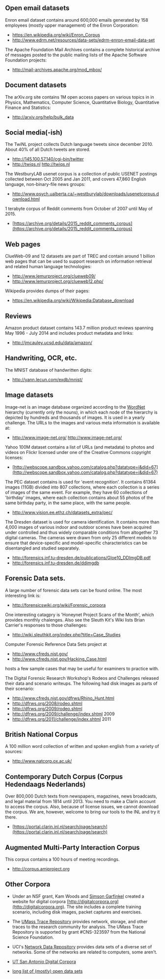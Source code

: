 
Open email datasets
-------------------

Enron email dataset contains around 600,000 emails generated by 158 employees (mostly upper management) of the Enron Corporation:

* https://en.wikipedia.org/wiki/Enron_Corpus 
* http://www.edrm.net/resources/data-sets/edrm-enron-email-data-set

The Apache Foundation Mail Archives contains a complete historical archive of messages posted to the public mailing lists of the Apache Software Foundation projects:

* http://mail-archives.apache.org/mod_mbox/


Document datasets
-----------------

The arXiv.org site contains 1M open access papers on various topics in in Physics, Mathematics, Computer Science, Quantitative Biology, Quantitative Finance and Statistics:

* http://arxiv.org/help/bulk_data


Social media(-ish)
------------------

The TwiNL project collects Dutch language tweets since december 2010. About 40% of all Dutch tweets are stored. 

* http://145.100.57.140/cgi-bin/twitter 
* http://twiqs.nl http://twiqs.nl

The WestburyLAB usenet corpus is a collection of public USENET postings collected between Oct 2005 and Jan 2011, and covers 47,860 English language, non-binary-file news groups:

* http://www.psych.ualberta.ca/~westburylab/downloads/usenetcorpus.download.html

1 terabyte corpus of Reddit comments from October of 2007 until May of 2015.

* [https://archive.org/details/2015_reddit_comments_corpus](https://archive.org/details/2015_reddit_comments_corpus)

Web pages
---------

ClueWeb-09 and 12 datasets are part of TREC and contain around 1 billion web pages that can be used to support research on information retrieval and related human language technologies:

* http://www.lemurproject.org/clueweb09/ 
* http://www.lemurproject.org/clueweb12.php/

Wikipedia provides dumps of their pages:

* https://en.wikipedia.org/wiki/Wikipedia:Database_download 

Reviews
-------

Amazon product dataset contains 143.7 million product reviews spanning May 1996 - July 2014 and includes product metadata and links: 

* http://jmcauley.ucsd.edu/data/amazon/


Handwriting, OCR, etc.
----------------------

The MNIST database of handwritten digits:

* http://yann.lecun.com/exdb/mnist/ 


Image datasets
--------------

Image-net is an image database organized according to the [WordNet](http://wordnet.princeton.edu/) hierarchy (currently only the nouns), in which each node of the hierarchy is depicted by hundreds and thousands of images. It is used in a yearly challenge. The URLs to the images and various meta information is available at: 

* http://www.image-net.org/ http://www.image-net.org/

Yahoo 100M dataset contains a list of URLs (and metadata) to photos and videos on Flickr licensed under one of the Creative Commons copyright licenses:

* [http://webscope.sandbox.yahoo.com/catalog.php?datatype=i&did=67](http://webscope.sandbox.yahoo.com/catalog.php?datatype=i&did=67)

The PEC dataset contains is used for 'event recognition'. It contains 61364 images (11GB) divided into 807 collections, where each collection is a series of images of the same event. For example, they have 60 collections of 
'birthday' images, where each collection contains about 55 photos of the same birthday party, in the same place, with the same people.

* http://www.vision.ee.ethz.ch/datasets_extra/pec/

The Dresden dataset is used for camera identification. It contains more than 4,000 images of various indoor and outdoor scenes have been acquired under controlled and thus widely comparable conditions from altogether 73 digital 
cameras. The cameras were drawn from only 25 different models to ensure that device-specific and model-specific characteristics can be disentangled and studied separately.

* http://forensics.inf.tu-dresden.de/publications/Gloe10_DDImgDB.pdf
* http://forensics.inf.tu-dresden.de/ddimgdb


Forensic Data sets.
-------------------

A large number of forensic data sets can be found online. The most interesting link is:

* http://forensicswiki.org/wiki/Forensic_corpora

One interesting catagpry is 'Honeynet Project Scans of the Month', which provides monthly chalenges. Also see the Sleuth Kit's Wiki lists Brian Carrier's responses to those challenges:

* http://wiki.sleuthkit.org/index.php?title=Case_Studies

Computer Forensic Reference Data Sets project at

* http://www.cfreds.nist.gov/
* http://www.cfreds.nist.gov/Hacking_Case.html 

hosts a few sample cases that may be useful for examiners to practice with.

The Digital Forensic Research Workshop's Rodeos and Challenges released their data and scenario writeups. The following had disk images as parts of their scenario:

* http://www.cfreds.nist.gov/dfrws/Rhino_Hunt.html
* http://dfrws.org/2008/rodeo.shtml
* http://dfrws.org/2009/rodeo.shtml
* http://dfrws.org/2009/challenge/index.shtml 2009
* http://dfrws.org/2011/challenge/index.shtml 2011


British National Corpus
-----------------------

A 100 million word collection of written and spoken english from a variety of sources:

* http://www.natcorp.ox.ac.uk/

Contemporary Dutch Corpus (Corpus Hedendaags Nederlands)
--------------------------------------------------------

Over 800,000 Dutch texts from newspapers, magazines, news broadcasts, and legal material from 1814 until 2013. You need to make a Clarin account to access the corpus. Also, because of license issues, we cannot download the corpus. We are, however, welcome to bring our tools to the INL and try it there.

* [https://portal.clarin.inl.nl/search/page/search](https://portal.clarin.inl.nl/search/page/search)

Augmented Multi-Party Interaction Corpus
----------------------------------------

This corpus contains a 100 hours of meeting recordings.

* http://corpus.amiproject.org

Other Corpora
-------------

* Under an NSF grant, Kam Woods and [Simson Garfinkel](http://forensicswiki.org/wiki/Simson_Garfinkel) created a website for digital corpora [http://digitalcorpora.org](http://digitalcorpora.org). The site includes a complete training scenario, including disk images, packet captures and exercises.

* The [UMass Trace Repository](http://traces.cs.umass.edu/index.php/Main/HomePage) provides network, storage, and other traces to the research community for analysis. The UMass Trace Repository is supported by grant #CNS-323597 from the National Science Foundation.

* UCI's [Network Data Repository](http://networkdata.ics.uci.edu/resources.php) provides data sets of a diverse set of networks. Some of the networks are related to computers, some aren't.

* [UT San Antonio Digital Corpora](http://digitalcorpora.org/corp/nps/files/filetypes1/)

* [long list of (mostly) open data sets](https://github.com/caesar0301/awesome-public-datasets)


